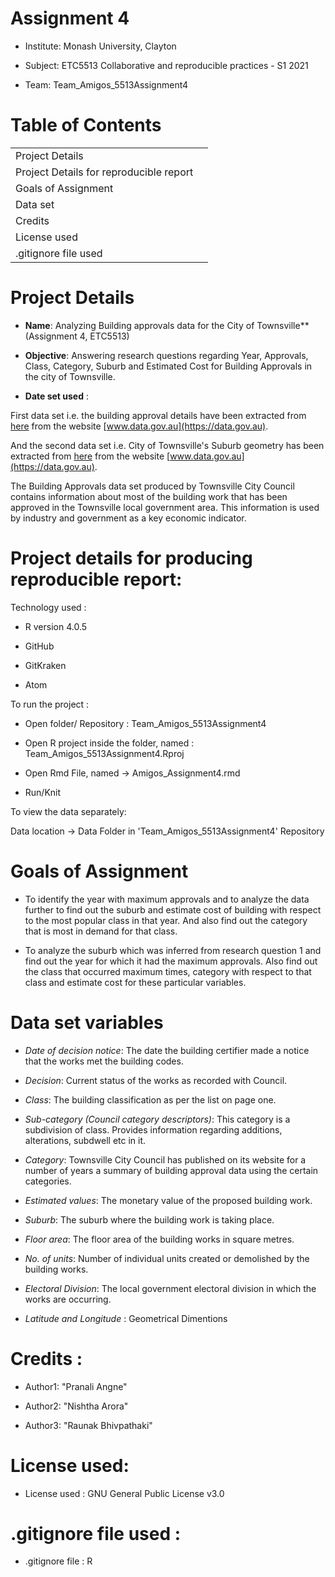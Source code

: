 # Assignment 4

- Institute: Monash University, Clayton

- Subject: ETC5513 Collaborative and reproducible practices - S1 2021

- Team: Team_Amigos_5513Assignment4

# Table of Contents

|                   | |
|--------------------------|:---:|
| Project Details     |     | 
| Project Details for reproducible report        |     | 
| Goals of Assignment           |     | 
| Data set           |     |
| Credits   |     |
| License used   |     |
| .gitignore file used|     |


# Project Details
- **Name**: Analyzing Building approvals data for the City of Townsville** (Assignment 4, ETC5513)

- **Objective**: Answering research questions regarding Year, Approvals, Class, Category, Suburb and Estimated Cost for Building Approvals in the city of Townsville.

- **Date set used** : 

First data set i.e. the building approval details have been extracted from [here](https://data.gov.au/data/dataset/tcc-building-approvals) from the website [www.data.gov.au](https://data.gov.au). 

And the second data set i.e. City of Townsville's Suburb geometry has been extracted from [here](https://data.gov.au/dataset/ds-dga-81cbbedc-e35f-4266-980d-21a6159b2404/distribution/dist-dga-28812258-4cf4-46aa-aa43-0206d7c60920/details?q=) from the website [www.data.gov.au](https://data.gov.au). 

The Building Approvals data set produced by Townsville City Council contains information about most of the building work that has been approved in the Townsville local government area. This information is used by industry and government as a key economic indicator.

# Project details for producing reproducible report:

Technology used :

- R version 4.0.5

- GitHub

- GitKraken

- Atom

To run the project :

- Open folder/ Repository : Team_Amigos_5513Assignment4

- Open R project inside the folder, named : Team_Amigos_5513Assignment4.Rproj

- Open Rmd File, named -> Amigos_Assignment4.rmd

- Run/Knit

To view the data separately:

Data location -> Data Folder in 'Team_Amigos_5513Assignment4' Repository

# Goals of Assignment

- To identify the year with maximum approvals and to analyze the data further to find out the suburb and estimate cost of building with respect to the most popular class in that year. And also find out the category that is most in demand for that class.

- To analyze the suburb which was inferred from research question 1 and find out the year for which it had the maximum approvals. Also find out the class that occurred maximum times, category with respect to that class and estimate cost for these particular variables.

# Data set variables

- *Date of decision notice*: The date the building certifier made a notice that the works met the building codes.

- *Decision*: Current status of the works as recorded with Council.

- *Class*: The building classification as per the list on page one.

- *Sub-category (Council category descriptors)*: This category is a subdivision of class. Provides information regarding additions, alterations, subdwell etc in it.

- *Category*: Townsville City Council has published on its website for a number of years a summary of building approval data using the certain categories.

- *Estimated values*: The monetary value of the proposed building work.

- *Suburb*: The suburb where the building work is taking place.

- *Floor area*: The floor area of the building works in square metres.

- *No. of units*: Number of individual units created or demolished by the building works.

- *Electoral Division*: The local government electoral division in which the works are occurring.

- *Latitude and Longitude* : Geometrical Dimentions

# Credits  :
- Author1: "Pranali Angne"

- Author2: "Nishtha Arora"

- Author3: "Raunak Bhivpathaki"


# License used: 
- License used : GNU General Public License v3.0

# .gitignore file used :
- .gitignore file : R
